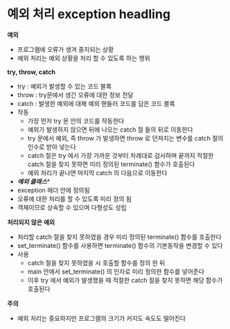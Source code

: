 # 예외 처리 exception headling

**예외**

- 프로그램에 오류가 생겨 중지되는 상황
- 예외 처리는 예외 상황을 처리 할 수 있도록 하는 행위

**try, throw, catch**

- try : 예외가 발생할 수 있는 코드 블록
- throw : try문에서 생긴 오류에 대한 정보 전달
- catch : 발생한 예외에 대해 예외 핸들러 코드를 담은 코드 블록
- 작동
    - 가장 먼저 try 문 안의 코드를 작동한다
    - 예외가 발생하지 않으면 뒤에 나오는 catch 절 들의 뒤로 이동한다
    - try 문에서 예외, 즉 throw 가 발생하면 throw 로 던져지는 변수를 catch 절의 인수로 받아 넣는다
    - catch 절은 try 에서 가장 가까운 것부터 차례대로 검사하며 끝까지 적절한 catch 절을 찾지 못하면 미리 정의된 terminate() 함수가 호출된다
    - 예외 처리가 끝나면 마지막 catch 의 다음으로 이동한다
- ***예외 클래스****
- exception 헤더 안에 정의됨
- 오류에 대한 처리를 할 수 있도록 미리 정의 됨
- 객체이므로 상속할 수 있으며 다형성도 성립

**처리되지 않은 예외**

- 처리할 catch 절을 찾지 못하였을 경우 미리 정의된 terminate() 함수를 호출한다
- set_terminate() 함수를 사용하면 terminate() 함수의 기본동작을 변경할 수 있다
- 사용
    - catch 절을 찾지 못하였을 시 호출할 함수를 정의 한 뒤
    - main 안에서 set_terminate() 의 인자로 미리 정의한 함수를 넣어준다
    - 이후 try 에서 예외가 발생했을 때 적절한 catch 절을 찾지 못하면 해당 함수가 호출된다

**주의**

- 예외 처리는 중요하지만 프로그램의 크기가 커지도 속도도 떨어진다
